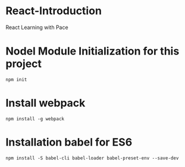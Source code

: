 # React-Introduction
React Learning with Pace

# Nodel Module Initialization for this project 
`npm init`

# Install webpack
`npm install -g webpack`

# Installation babel for ES6
`npm install -S babel-cli babel-loader babel-preset-env --save-dev`





